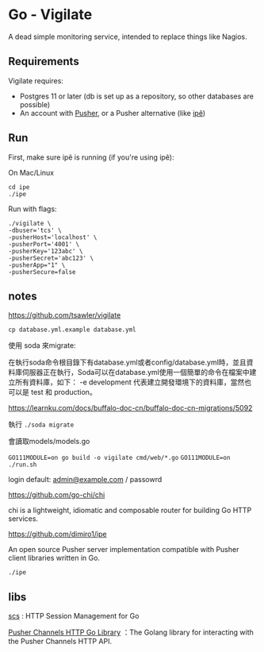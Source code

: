 # Go - Vigilate

A dead simple monitoring service, intended to replace things like Nagios.

## Requirements

Vigilate requires:
- Postgres 11 or later (db is set up as a repository, so other databases are possible)
- An account with [Pusher](https://pusher.com/), or a Pusher alternative
  (like [ipê](https://github.com/dimiro1/ipe))

## Run

First, make sure ipê is running (if you're using ipê):

On Mac/Linux
~~~
cd ipe
./ipe 
~~~


Run with flags:

~~~
./vigilate \
-dbuser='tcs' \
-pusherHost='localhost' \
-pusherPort='4001' \
-pusherKey='123abc' \
-pusherSecret='abc123' \
-pusherApp="1" \
-pusherSecure=false
~~~~

## notes
https://github.com/tsawler/vigilate

`cp database.yml.example database.yml`

使用 soda 來migrate:

在執行soda命令根目錄下有database.yml或者config/database.yml時，並且資料庫伺服器正在執行，Soda可以在database.yml使用一個簡單的命令在檔案中建立所有資料庫，如下： -e development 代表建立開發環境下的資料庫，當然也可以是 test 和 production。

https://learnku.com/docs/buffalo-doc-cn/buffalo-doc-cn-migrations/5092

執行 `./soda migrate`

會讀取models/models.go

`GO111MODULE=on go build -o vigilate cmd/web/*.go`
`GO111MODULE=on ./run.sh`

login default:
admin@example.com / passowrd

https://github.com/go-chi/chi

chi is a lightweight, idiomatic and composable router for building Go HTTP services.

https://github.com/dimiro1/ipe

An open source Pusher server implementation compatible with Pusher client libraries written in Go.

`./ipe`

## libs
[scs](https://github.com/alexedwards/scs) : HTTP Session Management for Go

[Pusher Channels HTTP Go Library](https://github.com/pusher/pusher-http-go)
：The Golang library for interacting with the Pusher Channels HTTP API.